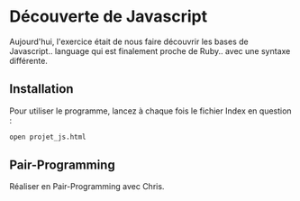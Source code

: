 # Découverte de Javascript

Aujourd'hui, l'exercice était de nous faire découvrir les bases de Javascript.. language qui est finalement proche de Ruby.. avec une syntaxe différente. 

## Installation

Pour utiliser le programme, lancez à chaque fois le fichier Index en question : 

```bash
open projet_js.html
```

## Pair-Programming
Réaliser en Pair-Programming avec Chris.

